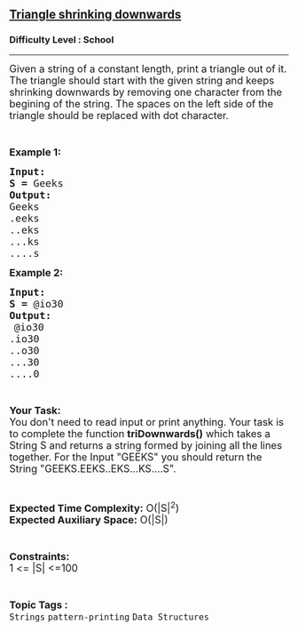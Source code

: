 <h2><a href="https://practice.geeksforgeeks.org/problems/triangle-shrinking-downwards0459/1?page=1&category[]=pattern-printing&sortBy=submissions">Triangle shrinking downwards</a></h2><h3>Difficulty Level : School</h3><hr><div class="problems_problem_content__Xm_eO"><p><span style="font-size:18px">Given a string of a constant length, print&nbsp;a triangle out of it. The triangle should start with the given&nbsp;string and keeps shrinking&nbsp;downwards by removing&nbsp;one character from the begining of the string. The spaces on the left side of the triangle should be replaced with dot character.</span></p>

<p>&nbsp;</p>

<p><span style="font-size:18px"><strong>Example 1:</strong></span><span style="font-size:18px"><strong> </strong></span></p>

<pre><span style="font-size:18px"><strong>Input:</strong>
<strong>S = </strong>Geeks</span>
<span style="font-size:18px"><strong>Output:</strong>
Geeks
.eeks
..eks
...ks
....s
</span></pre>

<p><span style="font-size:18px"><strong>Example 2:</strong></span><span style="font-size:18px"><strong> </strong></span></p>

<pre><span style="font-size:18px"><strong>Input:</strong>
<strong>S = </strong></span><span style="font-size:18px">@io30</span> 
<span style="font-size:18px"><strong>Output:</strong>
</span> <span style="font-size:18px">@io30
.io30
..o30
...30
....0</span> </pre>

<p>&nbsp;</p>

<p><span style="font-size:18px"><strong>Your Task:</strong><br>
You don't need to read input or print anything. Your task is to complete the function <strong>triDownwards()</strong> which takes a String S and returns a string formed by joining all the lines together. For the Input "GEEKS" you should return the String "GEEKS.EEKS..EKS...KS....S".</span></p>

<p>&nbsp;</p>

<p><span style="font-size:18px"><strong>Expected Time Complexity:</strong> O(|S|<sup>2</sup>)<br>
<strong>Expected Auxiliary Space:</strong> O(|S|)</span></p>

<p>&nbsp;</p>

<p><span style="font-size:18px"><strong>Constraints:</strong><br>
1 &lt;= |S| &lt;=100</span></p>
</div><br><p><span style=font-size:18px><strong>Topic Tags : </strong><br><code>Strings</code>&nbsp;<code>pattern-printing</code>&nbsp;<code>Data Structures</code>&nbsp;